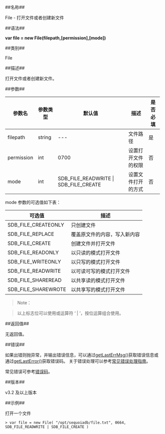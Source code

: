 ##名称##

File - 打开文件或者创建新文件

##语法##

**var file = new File(filepath,\[permission\],\[mode\])**

##类别##

File

##描述##

打开文件或者创建新文件。

##参数##

| 参数名     | 参数类型 | 默认值                                | 描述               | 是否必填 |
| ---------- | -------- | ------------------------------------- | ------------------ | -------- |
| filepath   | string   | ---                                   | 文件路径           | 是       |
| permission | int      | 0700                                  | 设置打开文件的权限 | 否       |
| mode       | int      | SDB_FILE_READWRITE \| SDB_FILE_CREATE | 设置文件打开的方式 | 否       |

mode 参数的可选值如下表：

| 可选值                | 描述                         |
| --------------------- | ---------------------------- |
| SDB_FILE_CREATEONLY   | 只创建文件                   |
| SDB_FILE_REPLACE      | 覆盖原文件的内容，写入新内容 |
| SDB_FILE_CREATE       | 创建文件并打开文件           |
| SDB_FILE_READONLY     | 以只读的模式打开文件         |
| SDB_FILE_WRITEONLY    | 以只写的模式打开文件         |
| SDB_FILE_READWRITE    | 以可读可写的模式打开文件     |
| SDB_FILE_SHAREREAD    | 以共享读的模式打开文件       |
| SDB_FILE_SHAREWROTE   | 以共享写的模式打开文件       |

> Note：

> 以上标志位可以使用或运算符 ‘ | ’，按位运算组合使用。

##返回值##

无返回值。

##错误##

如果出错则抛异常，并输出错误信息，可以通过[getLastErrMsg()](manual/Manual/Sequoiadb_Command/Global/getLastErrMsg.md)获取错误信息或通过[getLastError()](manual/Manual/Sequoiadb_Command/Global/getLastError.md)获取错误码。
关于错误处理可以参考[常见错误处理指南](manual/FAQ/faq_sdb.md)。

常见错误可参考[错误码](manual/Manual/Sequoiadb_error_code.md)。

##版本##

v3.2 及以上版本

##示例##

打开一个文件

```lang-javascript
> var file = new File( "/opt/sequoiadb/file.txt", 0664, SDB_FILE_READWRITE | SDB_FILE_CREATE )
```